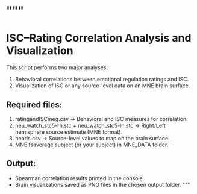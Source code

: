 """
==============================================================
ISC–Rating Correlation Analysis and Visualization 
==============================================================

This script performs two major analyses:
1. Behavioral correlations between emotional regulation ratings and ISC.
2. Visualization of ISC or any source-level data on an MNE brain surface.

Required files:
---------------
1. ratingandISCmeg.csv   → Behavioral and ISC measures for correlation.
2. neu_watch_stc5-rh.stc + neu_watch_stc5-lh.stc → Right/Left hemisphere source estimate (MNE format).
3. heads.csv             → Source-level values to map on the brain surface.
4. MNE fsaverage subject (or your subject) in MNE_DATA folder.

Output:
-------
- Spearman correlation results printed in the console.
- Brain visualizations saved as PNG files in the chosen output folder.
"""
